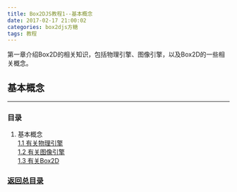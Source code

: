 ```yaml
---
title: Box2DJS教程1--基本概念
date: 2017-02-17 21:00:02
categories: box2djs方糖
tags: 教程
---
```

第一章介绍Box2D的相关知识，包括物理引擎、图像引擎，以及Box2D的一些相关概念。
<!--more-->

## 基本概念
---
### 目录
1. 基本概念  
  [1.1 有关物理引擎](/2017/02/17/box2d-tutorial-1-1-physical-engine/)   
  [1.2 有关图像引擎](/2017/02/17/box2d-tutorial-1-2-graphic-engine/)   
  [1.3 有关Box2D](/2017/02/17/box2d-tutorial-1-3-hello-box2d/)     
  

### [返回总目录](/2017/02/17/box2d-tutorial-0-catalog/) 
  